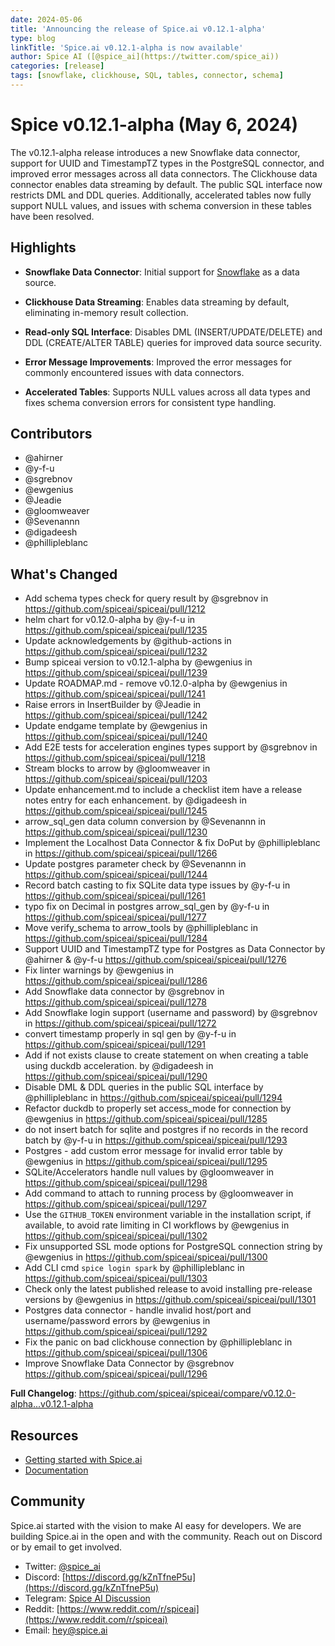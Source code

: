 ```yaml
---
date: 2024-05-06
title: 'Announcing the release of Spice.ai v0.12.1-alpha'
type: blog
linkTitle: 'Spice.ai v0.12.1-alpha is now available'
author: Spice AI ([@spice_ai](https://twitter.com/spice_ai))
categories: [release]
tags: [snowflake, clickhouse, SQL, tables, connector, schema]
---
```


# Spice v0.12.1-alpha (May 6, 2024)

The v0.12.1-alpha release introduces a new Snowflake data connector, support for UUID and TimestampTZ types in the PostgreSQL connector, and improved error messages across all data connectors. The Clickhouse data connector enables data streaming by default. The public SQL interface now restricts DML and DDL queries. Additionally, accelerated tables now fully support NULL values, and issues with schema conversion in these tables have been resolved.

## Highlights

- **Snowflake Data Connector**: Initial support for [Snowflake](https://www.snowflake.com/) as a data source.

- **Clickhouse Data Streaming**: Enables data streaming by default, eliminating in-memory result collection.

- **Read-only SQL Interface**: Disables DML (INSERT/UPDATE/DELETE) and DDL (CREATE/ALTER TABLE) queries for improved data source security.

- **Error Message Improvements**: Improved the error messages for commonly encountered issues with data connectors.

- **Accelerated Tables**: Supports NULL values across all data types and fixes schema conversion errors for consistent type handling.

## Contributors

- @ahirner
- @y-f-u
- @sgrebnov
- @ewgenius
- @Jeadie
- @gloomweaver
- @Sevenannn
- @digadeesh
- @phillipleblanc

## What's Changed

- Add schema types check for query result by @sgrebnov in https://github.com/spiceai/spiceai/pull/1212
- helm chart for v0.12.0-alpha by @y-f-u in https://github.com/spiceai/spiceai/pull/1235
- Update acknowledgements by @github-actions in https://github.com/spiceai/spiceai/pull/1232
- Bump spiceai version to v0.12.1-alpha by @ewgenius in https://github.com/spiceai/spiceai/pull/1239
- Update ROADMAP.md - remove v0.12.0-alpha by @ewgenius in https://github.com/spiceai/spiceai/pull/1241
- Raise errors in InsertBuilder by @Jeadie in https://github.com/spiceai/spiceai/pull/1242
- Update endgame template by @ewgenius in https://github.com/spiceai/spiceai/pull/1240
- Add E2E tests for acceleration engines types support by @sgrebnov in https://github.com/spiceai/spiceai/pull/1218
- Stream blocks to arrow by @gloomweaver in https://github.com/spiceai/spiceai/pull/1203
- Update enhancement.md to include a checklist item have a release notes entry for each enhancement. by @digadeesh in https://github.com/spiceai/spiceai/pull/1245
- arrow_sql_gen data column conversion by @Sevenannn in https://github.com/spiceai/spiceai/pull/1230
- Implement the Localhost Data Connector & fix DoPut by @phillipleblanc in https://github.com/spiceai/spiceai/pull/1266
- Update postgres parameter check by @Sevenannn in https://github.com/spiceai/spiceai/pull/1244
- Record batch casting to fix SQLite data type issues by @y-f-u in https://github.com/spiceai/spiceai/pull/1261
- typo fix on Decimal in postgres arrow_sql_gen by @y-f-u in https://github.com/spiceai/spiceai/pull/1277
- Move verify_schema to arrow_tools by @phillipleblanc in https://github.com/spiceai/spiceai/pull/1284
- Support UUID and TimestampTZ type for Postgres as Data Connector by @ahirner & @y-f-u https://github.com/spiceai/spiceai/pull/1276
- Fix linter warnings by @ewgenius in https://github.com/spiceai/spiceai/pull/1286
- Add Snowflake data connector by @sgrebnov in https://github.com/spiceai/spiceai/pull/1278
- Add Snowflake login support (username and password) by @sgrebnov in https://github.com/spiceai/spiceai/pull/1272
- convert timestamp properly in sql gen by @y-f-u in https://github.com/spiceai/spiceai/pull/1291
- Add if not exists clause to create statement on when creating a table using duckdb acceleration. by @digadeesh in https://github.com/spiceai/spiceai/pull/1290
- Disable DML & DDL queries in the public SQL interface by @phillipleblanc in https://github.com/spiceai/spiceai/pull/1294
- Refactor duckdb to properly set access_mode for connection by @ewgenius in https://github.com/spiceai/spiceai/pull/1285
- do not insert batch for sqlite and postgres if no records in the record batch by @y-f-u in https://github.com/spiceai/spiceai/pull/1293
- Postgres - add custom error message for invalid error table by @ewgenius in https://github.com/spiceai/spiceai/pull/1295
- SQLite/Accelerators handle null values by @gloomweaver in https://github.com/spiceai/spiceai/pull/1298
- Add command to attach to running process by @gloomweaver in https://github.com/spiceai/spiceai/pull/1297
- Use the `GITHUB_TOKEN` environment variable in the installation script, if available, to avoid rate limiting in CI workflows by @ewgenius in https://github.com/spiceai/spiceai/pull/1302
- Fix unsupported SSL mode options for PostgreSQL connection string by @ewgenius in https://github.com/spiceai/spiceai/pull/1300
- Add CLI cmd `spice login spark` by @phillipleblanc in https://github.com/spiceai/spiceai/pull/1303
- Check only the latest published release to avoid installing pre-release versions by @ewgenius in https://github.com/spiceai/spiceai/pull/1301
- Postgres data connector - handle invalid host/port and username/password errors by @ewgenius in https://github.com/spiceai/spiceai/pull/1292
- Fix the panic on bad clickhouse connection by @phillipleblanc in https://github.com/spiceai/spiceai/pull/1306
- Improve Snowflake Data Connector by @sgrebnov https://github.com/spiceai/spiceai/pull/1296

**Full Changelog**: https://github.com/spiceai/spiceai/compare/v0.12.0-alpha...v0.12.1-alpha

## Resources

- [Getting started with Spice.ai](https://docs.spiceai.org/getting-started/)
- [Documentation](https://docs.spiceai.org/)

## Community

Spice.ai started with the vision to make AI easy for developers. We are building Spice.ai in the open and with the community. Reach out on Discord or by email to get involved.

- Twitter: [@spice_ai](https://twitter.com/spice_ai)
- Discord: [https://discord.gg/kZnTfneP5u](https://discord.gg/kZnTfneP5u)
- Telegram: [Spice AI Discussion](https://t.me/spiceaichat)
- Reddit: [https://www.reddit.com/r/spiceai](https://www.reddit.com/r/spiceai)
- Email: [hey@spice.ai](mailto:hey@spice.ai)
